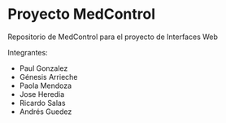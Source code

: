 # Proyecto MedControl
Repositorio de MedControl para el proyecto de Interfaces Web

Integrantes:
- Paul Gonzalez
- Génesis Arrieche
- Paola Mendoza 
- Jose Heredia
- Ricardo Salas
- Andrés Guedez
